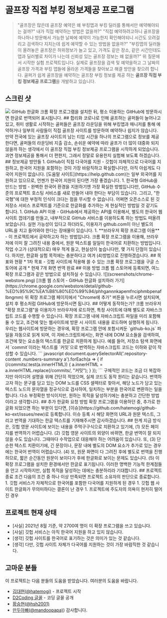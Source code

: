 # 골프장 직접 부킹 정보제공 프로그램
> "골프장은 많은데 골프장 예약은 왜 부킹앱과 부킹 딜러를 통해서만 예약해야되는 걸까?" 내가 직접 예약하는 방법은 없을까?"
> "직접 예약하려고하니 골프장을 하나하나 방문해서 가능한 날짜에 예약이 가능한지 확인해야되니 시간도 오려걸리고 검색하다 지치는데 쉽게 예약할 수 있는 방법을 없을까?"
> "부킹앱의 딜러들이 올려놓은 골프장은 허위정보가 늘고 있고, 가격도 같은 장소, 같은 시간인데도 앱과 딜러별로 차이가 나는데 신뢰성 있는 골프장 정보는 왜 없을까?"
위 질문에서 시작한 실험 프로젝트입니다. 실제로 골프장을 검색 및 예약을하고 그 날짜의 골프장 가격과 부킹 앱들에 올라온 가격들을 찾아보고 해결 방안을 찾으려 합니다.
골퍼가 쉽게 골프장을 예약하는 골프장 부킹 정보를 제공 하는 **골프장 직접 부킹 정보제공 프로그램**을 개발하고 있습니다.
## 스크린 샷
<img src="https://github.com/chosunggeun/tast/edit/main/3fbd30d0ad7dd570e1f2476aab2ad9aa3a4d66a4/screenshots/project.png?raw=true">
GitHub 한글화 크롬 확장 프로그램을 설치한 뒤, 평소 이용하는 GitHub에 방문하시면 한글로 번역되어 표시됩니다.
## 합리화
코로나로 인해 골프하는 골퍼들이 늘어나고 있고, 취미 생활로 시작하는 골퍼들은 골프장 라운딩을 위해 부킹앱과 매니저를 통해 예약하거나 일부의 사람들이 직접 골프장 사이트를 방문하여
예약하나 쉽지가 않습니다. 만약 전국에 있는 골프장 사이트의 남는 티업 시간을 하나의 프로그램으로 정보를 제공한다면, 골퍼들의 라운딩비 지출 감소, 손쉬운 예약에 따라 골프가 더 많이 
대중화 되지 않을까 하는 생각에서 이 골프장 직접 부킹 정보제공 프로그램을 시작하게 되었습니다. 과연 정보제공을 통해서 더 편한지, 그래서 정말로 유용한지 실험해 보도록 하겠습니다.
## 정보제공 방안들
1. GitHub이 직접 다국어를 지원 - 깃헙이 자체적으로 다국어를 지원하고, 한국어 지원을 포함하는 것이 가장 바람직하고 확실합니다만, 아직 아쉽게도 다국어 지원이 없습니다. [도움말 사이트](https://help.github.com)는 일부 외국어를 지원하고 있으므로, 언젠가 한국어 지원이 된다면 가장 좋겠습니다.
1. 한국형 GitHub을 만드는 방법 - 완벽한 한국어 환경을 지원하기엔 가장 확실한 방법입니다만, GitHub 수준의 프로젝트 호스팅 서비스를 새로 만들어 내야 한다는 부담이 있습니다. 그리고, "한국형"에 대한 부정적 인식이 크다는 점을 무시할 수 없습니다. 어쩌면 오픈소스로 된 깃 저장소 서비스 프로젝트를 기준으로 한글화를 추가하는 게 현실적인 방법일 것 같기도 합니다.
1. GitHub API 이용 - GitHub에서 제공하는 API를 이용해서, 별도의 한국어 웹사이트 껍데기를 만들고, 내부적으로 GitHub 서비스를 이용하도록 하는 방법도 떠올려 보았습니다. 실현 가능성이 있다고 하더라도, 이용자가 github.com이 아닌 별도의 URL을 치고 들어와야 한다는 장애물이 있습니다.
1. **브라우저 확장 프로그램 이용** - 이 프로젝트에서 공략하고자 하는 방법입니다. 크롬 확장 프로그램을 이용해, 브라우저에 이미 잘 그려진 내용 중에서, 원문 텍스트를 일일이 한국어로 치환하는 방법입니다. 작업 수고가 (상대적으로) 매우 적게 들고, 현실성이 높습니다만, 몇 가지 단점이 있습니다.
하지만, 한글화 실험 목적에는 충분하다고 여겨 (4)방법으로 진행하겠습니다.
## 목표와 현황
* 1차 목표 - 깃헙 사이트에 적용해 쓸 수 있는 크롬 확장 프로그램을 구글 스토어에 공개
* 현재  7개 화면 번역 완료
## 이용 방법
크롬 웹 스토어에 등록되면, 여느 확장 프로그램과 같은 방법으로 설치하실 수 있습니다.
![](screenshots/chrome-webstore.png)
[크롬 웹 스토어 - GitHub 한글화 설치하러 가기](https://chrome.google.com/webstore/detail/github-%ED%95%9C%EA%B8%80%ED%99%94/phhgannnkapemfnciphmbpenaflbngmm)
위 확장 프로그램 페이지에서 "Chrome에 추가" 버튼을 누르시면 설치되며, 설치 후 평소처럼 GitHub에 방문하시면 됩니다.
## 어떻게 동작하는가?
크롬 브라우저 "확장 프로그램"을 이용자가 브라우저에 로드하면, 특정 사이트에 대해 별도로 자바스크립트 코드를 수행할 수 있습니다. 확장 프로그램 내에 자바스크립트 파일을 미리 포함해 둘 수 있고, 조건에 맞는 웹사이트에 방문 시 사이트 내용을 로드하며 실행하게 됩니다. 우리는 <https://github.com> 웹사이트에 방문하는 경우에, 확장 프로그램 안에 포함시켜둔 `github-ko.js` 파일을 자동으로 읽게 되며, 이 자바스크립트에서는, 화면 내에 DOM 요소들을 검색하여, 조건에 맞는 요소들의 텍스트를 한글로 치환하게 됩니다. 예를 들어, 저장소 탐색 화면에서 `commit`이라는 텍스트를 `커밋`으로 번역하는 자바스크립트 코드는 이하와 같이 작성할 수 있습니다.
``` javascript
document.querySelectorAll('.repository-content .numbers-summary a').forEach(a => {
    if (/commits/.test(a.innerHTML)) {
        a.innerHTML = a.innerHTML.replace(/commits/, "커밋");
    }
});
```
구체적인 코드는 조금 더 복잡하지만 아이디어 설명을 위해 간단히 적었으며, 실제 코드도 동작 원리는 같습니다. 번역하고자 하는 문구를 담고 있는 DOM 노드를 CSS 셀렉터로 찾아서, 해당 노드가 담고 있는 텍스트 노드의 문자열을 정규식으로 검사하여, 일치하는 부분을 한국어로 변환하는 일을 합니다. 다소 부정확한 방식이지만, 원하는 목적을 달성하기에는 충분하고 간단한 방법이라고 생각합니다.
## 추가 한글화 요청 방법
확장 프로그램을 이용하던 중, 추가로 한글화 되었으면 하는 부분이 있다면, [이슈](https://github.com/hatemogi/github-ko-ext/issues/new)로 등록합니다. 이슈 등록 시 해당 화면의 URL과 원문 텍스트, 그리고 번역을 기대하는 한글 텍스트를 기재해주시면 감사하겠습니다.
## 한계
지금 방식은, 깃헙 영문 사이트에 보이는 내용을 주먹구구식으로 치환하고 있기에, (1) 모든 페이지를 번역하기 어렵습니다. (2) 깃헙 영문 사이트의 외양이 바뀌면, 한글 번역이 잘 되지 않을 수도 있습니다. 그때마다 수작업으로 대응해야 하는 어려움이 있습니다. 또, (3) 단순한 텍스트 치환이기에, 긴 문장이나, 문장 내에 별도의 DOM 요소가 추가로 있는 경우에는 한국어 번역이 어렵습니다. (4) 또, 원문 화면이 다 그려진 후에 별도로 번역을 진행하므로, 짧은 순간동안 원문이 보이다가 후에 한글화로 보이는 문제도 있습니다. (5) 이 확장 프로그램을 설치한 환경에서만 한글로 표기됩니다.
이러한 명백한 기능적 한계점들을 안고 시작하지만, 실험 목적을 달성하는 데에는 충분하리라 기대합니다.
## 프로젝트 종료 조건
다음의 조건 중 하나 이상 만족되면 프로젝트 소유자의 판단으로 종료합니다.
1. 깃헙 서비스가 자체적으로 한국어를 포함한 다국어를 지원하게 된 경우
1. 깃헙 웹 사이트 한글화가 무의미하다는 결론이 난 경우
1. 프로젝트에 주도자의 의욕이 현저히 떨어진 경우

## 프로젝트 현재 상태

* [사실] 2021년 8월 기준, 약 2700여 명이 이 확장 프로그램을 쓰고 있습니다.
* [사실] 깃헙 서비스는 아직 한국어 지원을 하고 있지 않습니다.
* [생각] 깃헙 사이트를 한국어로 표기하는 것은 의미가 있는 것 같습니다.
* [생각] 다만, 깃헙 사이트 자체가 다국어를 지원하는 것이 가장 바람직한 것 같습니다.

## 고마운 분들

이 프로젝트는 다음 분들의 도움을 받았습니다. 여러분의 도움을 바랍니다.
* [김대현(@hatemogi)](https://github.com/hatemogi) - 프로젝트 시작
* [D2Coding 글꼴](https://github.com/naver/d2codingfont) - 코딩 글꼴 공개
* [황승현(@hsh2001)](https://github.com/hsh2001)
* [만두아빠(@mandoopapa)](https://github.com/mandoopapa))
감사합니다.
